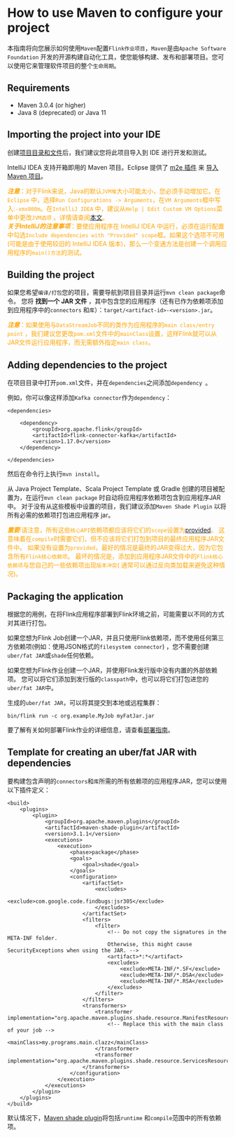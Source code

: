# How to use Maven to configure your project

本指南将向您展示如何使用`Maven`配置`Flink作业项目`，`Maven`是由`Apache Software Foundation`
开发的开源构建自动化工具，使您能够构建、发布和部署项目。您可以使用它来管理软件项目的整个`生命周期`。

## Requirements

* Maven 3.0.4 (or higher)
* Java 8 (deprecated) or Java 11

## Importing the project into your IDE

创建[项目目录和文件]()后，我们建议您将此项目导入到 IDE 进行开发和测试。

IntelliJ IDEA 支持开箱即用的 Maven 项目。Eclipse 提供了 [m2e 插件]() 来 [导入 Maven 项目]()。

<span style="color:orange; ">**_注意_**：对于Flink来说，Java的默认`JVM堆`大小可能太小，您必须手动增加它。在`Eclipse`
中，选择`Run Configurations -> Arguments`，在`VM Arguments`框中写入:`-xmx800m`。在`IntelliJ IDEA`
中，建议从`Help | Edit Custom VM Options`菜单中更改`JVM选项`
。详情请查阅[本文](https://intellij-support.jetbrains.com/hc/en-us/articles/206544869-Configuring-JVM-options-and-platform-properties)。
<br/>**_关于IntelliJ的注意事项_**：要使应用程序在 IntelliJ IDEA
中运行，必须在运行配置中勾选`Include dependencies with "Provided" scope`框。如果这个选项不可用(可能是由于使用较旧的
IntelliJ IDEA 版本)，那么一个变通方法是创建一个调用应用程序的`main()方法`的测试。
</span>

## Building the project

如果您希望`编译/打包`您的项目，需要导航到项目目录并运行`mvn clean package`命令。
您将 **找到一个 JAR 文件** ，其中包含您的应用程序（还有已作为依赖项添加到应用程序中的`connectors`
和`库`）：`target/<artifact-id>-<version>.jar`。

<span style="color:orange; ">**_注意_**：如果使用与`DataStreamJob`不同的类作为应用程序的`main class/entry point`
，我们建议您更改`pom.xml`文件中的`mainClass`设置，这样Flink就可以从JAR文件运行应用程序，而无需额外指定`main class`。</span>

## Adding dependencies to the project

在项目目录中打开`pom.xml`文件，并在`dependencies`之间添加`dependency `。

例如，你可以像这样添加`Kafka connector`作为`dependency`：

~~~
<dependencies>
    
    <dependency>
        <groupId>org.apache.flink</groupId>
        <artifactId>flink-connector-kafka</artifactId>
        <version>1.17.0</version>
    </dependency>
    
</dependencies>
~~~

然后在命令行上执行`mvn install`。

从 Java Project Template、Scala Project Template 或 Gradle 创建的项目被配置为，在运行`mvn clean package`
时自动将应用程序依赖项包含到应用程序JAR中。 对于没有从这些模板中设置的项目，我们建议添加`Maven Shade Plugin`
以将所有必需的依赖项打包进应用程序 jar。

<span style="color:orange; ">**_重要_**:请注意，所有这些`核心API`依赖项都应该将它们的`scope`设置为[provided]()。
这意味着在`compile`时需要它们，但不应该将它们打包到项目的最终应用程序JAR文件中。
如果没有设置为`provided`，最好的情况是最终的JAR变得过大，因为它包含所有`Flink核心依赖项`。
最坏的情况是，添加到应用程序JAR文件中的`Flink核心依赖项`与您自己的一些依赖项出现`版本冲突`(
通常可以通过反向类加载来避免这种情况)。</span>

## Packaging the application

根据您的用例，在将Flink应用程序部署到Flink环境之前，可能需要以不同的方式对其进行打包。

如果您想为Flink Job创建一个JAR，并且只使用Flink依赖项，而不使用任何第三方依赖项(例如：使用JSON格式的`filesystem connector`)
，您不需要创建`uber/fat JAR`或`shade`任何依赖。

如果您想为Flink作业创建一个JAR，并使用Flink发行版中没有内置的外部依赖项。
您可以将它们添加到发行版的`classpath`中，也可以将它们打包进您的`uber/fat JAR`中。

生成的`uber/fat JAR`，可以将其提交到本地或远程集群：

~~~
bin/flink run -c org.example.MyJob myFatJar.jar
~~~

要了解有关如何部署Flink作业的详细信息，请查看[部署指南](https://nightlies.apache.org/flink/flink-docs-release-1.17/docs/deployment/cli/)。

## Template for creating an uber/fat JAR with dependencies

要构建包含声明的`connectors`和`库`所需的所有依赖项的应用程序JAR，您可以使用以下插件定义：

~~~
<build>
    <plugins>
        <plugin>
            <groupId>org.apache.maven.plugins</groupId>
            <artifactId>maven-shade-plugin</artifactId>
            <version>3.1.1</version>
            <executions>
                <execution>
                    <phase>package</phase>
                    <goals>
                        <goal>shade</goal>
                    </goals>
                    <configuration>
                        <artifactSet>
                            <excludes>
                                <exclude>com.google.code.findbugs:jsr305</exclude>
                            </excludes>
                        </artifactSet>
                        <filters>
                            <filter>
                                <!-- Do not copy the signatures in the META-INF folder.
                                Otherwise, this might cause SecurityExceptions when using the JAR. -->
                                <artifact>*:*</artifact>
                                <excludes>
                                    <exclude>META-INF/*.SF</exclude>
                                    <exclude>META-INF/*.DSA</exclude>
                                    <exclude>META-INF/*.RSA</exclude>
                                </excludes>
                            </filter>
                        </filters>
                        <transformers>
                            <transformer implementation="org.apache.maven.plugins.shade.resource.ManifestResourceTransformer">
                                <!-- Replace this with the main class of your job -->
                                <mainClass>my.programs.main.clazz</mainClass>
                            </transformer>
                            <transformer implementation="org.apache.maven.plugins.shade.resource.ServicesResourceTransformer"/>
                        </transformers>
                    </configuration>
                </execution>
            </executions>
        </plugin>
    </plugins>
</build>
~~~

默认情况下，[Maven shade plugin](https://maven.apache.org/plugins/maven-shade-plugin/index.html)将包括`runtime`
和`compile`范围中的所有依赖项。

